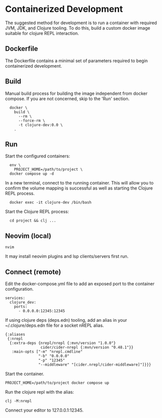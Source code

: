 # Containerized Development

The suggested method for development is to run a container with required JVM, 
JDK, and Clojure tooling. To do this, build a custom docker image suitable 
for clojure REPL interaction.

## Dockerfile

The Dockerfile contains a minimal set of parameters required to begin 
containerized development.

## Build

Manual build process for building the image independent from docker compose.
If you are not concerned, skip to the 'Run' section.

```
  docker \
    build \
      --rm \
      --force-rm \
      -t clojure-dev:0.0 \
    .
```

## Run

Start the configured containers:

```
  env \
    PROJECT_HOME=/path/to/project \
  docker compose up -d
```

In a new terminal, connect to the running container. This will allow
you to confirm the volume mapping is successful as well as starting the
Clojure REPL process.

```
  docker exec -it clojure-dev /bin/bash
```

Start the Clojure REPL process:

```
  cd project && clj ...
```

## Neovim (local)

  ```nvim```

  It may install neovim plugins and lsp clients/servers first run.

## Connect (remote)

  Edit the docker-compose.yml file to add an exposed port to the
  container configuration.

  ```
  services:
    clojure_dev:
      ports:
        - 0.0.0.0:12345:12345
  ```

  If using clojure deps (deps.edn) tooling, add an alias in your ~/.clojure/deps.edn
  file for a socket nREPL alias.

  ```
  {:aliases
   {:nrepl
    {:extra-deps {nrepl/nrepl {:mvn/version "1.0.0"}
                  cider/cider-nrepl {:mvn/version "0.48.1"}}
     :main-opts ["-m" "nrepl.cmdline"
                 "-b" "0.0.0.0"
                 "-p" "12345"
                 "--middleware" "[cider.nrepl/cider-middleware]"]}}}
  ```

  Start the container.

  ```
  PROJECT_HOME=/path/to/project docker compose up
  ```

  Run the clojure repl with the alias:

  ```
  clj -M:nrepl
  ```

  Connect your editor to 127.0.0.1:12345.

